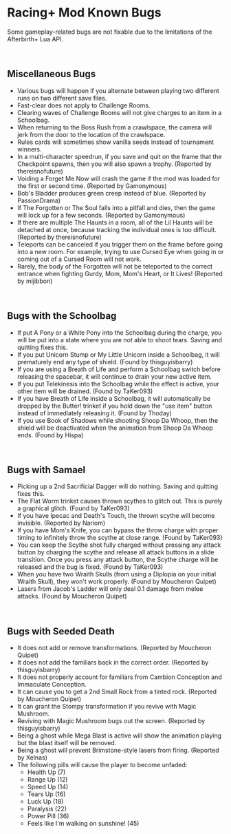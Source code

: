 # Racing+ Mod Known Bugs

Some gameplay-related bugs are not fixable due to the limitations of the Afterbirth+ Lua API.

<br />

## Miscellaneous Bugs

* Various bugs will happen if you alternate between playing two different runs on two different save files.
* Fast-clear does not apply to Challenge Rooms.
* Clearing waves of Challenge Rooms will not give charges to an item in a Schoolbag.
* When returning to the Boss Rush from a crawlspace, the camera will jerk from the door to the location of the crawlspace.
* Rules cards will sometimes show vanilla seeds instead of tournament winners.
* In a multi-character speedrun, if you save and quit on the frame that the Checkpoint spawns, then you will also spawn a trophy. (Reported by thereisnofuture)
* Voiding a Forget Me Now will crash the game if the mod was loaded for the first or second time. (Reported by Gamonymous)
* Bob's Bladder produces green creep instead of blue. (Reported by PassionDrama)
* If The Forgotten or The Soul falls into a pitfall and dies, then the game will lock up for a few seconds. (Reported by Gamonymous)
* If there are multiple The Haunts in a room, all of the Lil Haunts will be detached at once, because tracking the individual ones is too difficult. (Reported by thereisnofuture)
* Teleports can be canceled if you trigger them on the frame before going into a new room. For example, trying to use Cursed Eye when going in or coming out of a Cursed Room will not work.
* Rarely, the body of the Forgotten will not be teleported to the correct entrance when fighting Gurdy, Mom, Mom's Heart, or It Lives! (Reported by mijibbon)

<br />

## Bugs with the Schoolbag

* If put A Pony or a White Pony into the Schoolbag during the charge, you will be put into a state where you are not able to shoot tears. Saving and quitting fixes this.
* If you put Unicorn Stump or My Little Unicorn inside a Schoolbag, it will prematurely end any type of shield. (Found by thisguyisbarry)
* If you are using a Breath of Life and perform a Schoolbag switch before releasing the spacebar, it will continue to drain your new active item.
* If you put Telekinesis into the Schoolbag while the effect is active, your other item will be drained. (Found by TaKer093)
* If you have Breath of Life inside a Schoolbag, it will automatically be dropped by the Butter! trinket if you hold down the "use item" button instead of immediately releasing it. (Found by Thoday)
* If you use Book of Shadows while shooting Shoop Da Whoop, then the shield will be deactivated when the animation from Shoop Da Whoop ends. (Found by Hispa)

<br />

## Bugs with Samael

* Picking up a 2nd Sacrificial Dagger will do nothing. Saving and quitting fixes this.
* The Flat Worm trinket causes thrown scythes to glitch out. This is purely a graphical glitch. (Found by TaKer093)
* If you have Ipecac and Death's Touch, the thrown scythe will become invisible. (Reported by Nariom)
* If you have Mom's Knife, you can bypass the throw charge with proper timing to infinitely throw the scythe at close range. (Found by TaKer093)
* You can keep the Scythe shot fully charged without pressing any attack button by charging the scythe and release all attack buttons in a slide transition. Once you press any attack button, the Scythe charge will be released and the bug is fixed. (Found by TaKer093)
* When you have two Wraith Skulls (from using a Diplopia on your initial Wraith Skull), they won't work properly. (Found by Moucheron Quipet)
* Lasers from Jacob's Ladder will only deal 0.1 damage from melee attacks. (Found by Moucheron Quipet)

<br />

## Bugs with Seeded Death

* It does not add or remove transformations. (Reported by Moucheron Quipet)
* It does not add the familiars back in the correct order. (Reported by thisguyisbarry)
* It does not properly account for familiars from Cambion Conception and Immaculate Conception.
* It can cause you to get a 2nd Small Rock from a tinted rock. (Reported by Moucheron Quipet)
* It can grant the Stompy transformation if you revive with Magic Mushroom.
* Reviving with Magic Mushroom bugs out the screen. (Reported by thisguyisbarry)
* Being a ghost while Mega Blast is active will show the animation playing but the blast itself will be removed.
* Being a ghost will prevent Brimstone-style lasers from firing. (Reported by Xelnas)
* The following pills will cause the player to become unfaded:
  * Health Up (7)
  * Range Up (12)
  * Speed Up (14)
  * Tears Up (16)
  * Luck Up (18)
  * Paralysis (22)
  * Power Pill (36)
  * Feels like I'm walking on sunshine! (45)
